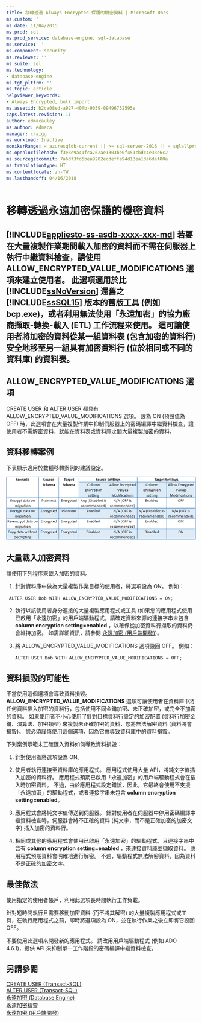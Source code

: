```yaml
---
title: 移轉透過 Always Encrypted 保護的機密資料 | Microsoft Docs
ms.custom: ''
ms.date: 11/04/2015
ms.prod: sql
ms.prod_service: database-engine, sql-database
ms.service: ''
ms.component: security
ms.reviewer: ''
ms.suite: sql
ms.technology:
- database-engine
ms.tgt_pltfrm: ''
ms.topic: article
helpviewer_keywords:
- Always Encrypted, bulk import
ms.assetid: b2ca08ed-a927-40fb-9059-09496752595e
caps.latest.revision: 11
author: edmacauley
ms.author: edmaca
manager: craigg
ms.workload: Inactive
monikerRange: = azuresqldb-current || >= sql-server-2016 || = sqlallproducts-allversions
ms.openlocfilehash: f3e3e9a41fca762ae1303be0f451cbdc4e33e6c2
ms.sourcegitcommit: 7a6df3fd5bea9282ecdeffa94d13ea1da6def80a
ms.translationtype: HT
ms.contentlocale: zh-TW
ms.lasthandoff: 04/16/2018
---
```

# <a name="migrate-sensitive-data-protected-by-always-encrypted"></a>移轉透過永遠加密保護的機密資料
[!INCLUDE[appliesto-ss-asdb-xxxx-xxx-md](../../../includes/appliesto-ss-asdb-xxxx-xxx-md.md)]
 若要在大量複製作業期間載入加密的資料而不需在伺服器上執行中繼資料檢查，請使用 **ALLOW_ENCRYPTED_VALUE_MODIFICATIONS** 選項來建立使用者。 此選項適用於比 [!INCLUDE[ssNoVersion](../../../includes/ssnoversion-md.md)] 還舊之 [!INCLUDE[ssSQL15](../../../includes/sssql15-md.md)] 版本的舊版工具 (例如 bcp.exe)，或者利用無法使用「永遠加密」的協力廠商擷取-轉換-載入 (ETL) 工作流程來使用。 這可讓使用者將加密的資料從某一組資料表 (包含加密的資料行) 安全地移至另一組具有加密資料行 (位於相同或不同的資料庫) 的資料表。  
 -  
 ## <a name="the-allowencryptedvaluemodifications-option"></a>ALLOW_ENCRYPTED_VALUE_MODIFICATIONS 選項  
 [CREATE USER](https://msdn.microsoft.com/library/ms173463.aspx) 和 [ALTER USER](https://msdn.microsoft.com/library/ms176060.aspx) 都具有 ALLOW_ENCRYPTED_VALUE_MODIFICATIONS 選項。 設為 ON (預設值為 OFF) 時，此選項會在大量複製作業中抑制伺服器上的密碼編譯中繼資料檢查，讓使用者不需解密資料，就能在資料表或資料庫之間大量複製加密的資料。  
  
## <a name="data-migration-scenarios"></a>資料移轉案例  
下表顯示適用於數種移轉案例的建議設定。  
 
![always-encrypted-migration](../../../relational-databases/security/encryption/media/always-encrypted-migration.PNG "always-encrypted-migration")  

## <a name="bulk-loading-of-encrypted-data"></a>大量載入加密資料  
請使用下列程序來載入加密的資料。  

1.  針對資料庫中做為大量複製作業目標的使用者，將選項設為 ON。 例如：  
 
   ```  
    ALTER USER Bob WITH ALLOW_ENCRYPTED_VALUE_MODIFICATIONS = ON;  
   ```  

2.  執行以該使用者身分連接的大量複製應用程式或工具 (如果您的應用程式使用已啟用「永遠加密」的用戶端驅動程式，請確定資料來源的連接字串未包含 **column encryption setting=enabled** ，以確保從加密資料行擷取的資料仍會維持加密。 如需詳細資訊，請參閱 [永遠加密 &#40;用戶端開發&#41;](../../../relational-databases/security/encryption/always-encrypted-client-development.md))。  
  
3.  將 ALLOW_ENCRYPTED_VALUE_MODIFICATIONS 選項設回 OFF。 例如：  

    ```  
    ALTER USER Bob WITH ALLOW_ENCRYPTED_VALUE_MODIFICATIONS = OFF;  
    ```  

## <a name="potential-for-data-corruption"></a>資料損毀的可能性  
不當使用這個選項會導致資料損毀。 **ALLOW_ENCRYPTED_VALUE_MODIFICATIONS** 選項可讓使用者在資料庫中將任何資料插入加密的資料行，包括使用不同金鑰加密、未正確加密，或完全不加密的資料。 如果使用者不小心使用了針對目標資料行設定的加密配置 (資料行加密金鑰、演算法、加密類型) 來複製未正確加密的資料，您將無法解密資料 (資料將會損毀)。 您必須謹慎使用這個選項，因為它會導致資料庫中的資料損毀。  

下列案例示範未正確匯入資料如何導致資料損毀︰  

1.  針對使用者將選項設為 ON。  
 
2.  使用者執行連接至資料庫的應用程式。 應用程式使用大量 API，將純文字值插入加密的資料行。 應用程式預期已啟用「永遠加密」的用戶端驅動程式會在插入時加密資料。 不過，由於應用程式設定錯誤，因此，它最終會使用不支援「永遠加密」的驅動程式，或者連接字串未包含 **column encryption setting=enabled**。  

3.  應用程式會將純文字值傳送到伺服器。 針對使用者在伺服器中停用密碼編譯中繼資料檢查時，伺服器會將不正確的資料 (純文字，而不是正確加密的加密文字) 插入加密的資料行。  
 
4.  相同或其他的應用程式會使用已啟用「永遠加密」的驅動程式，且連接字串中含有 **column encryption setting=enabled** ，來連接資料庫並擷取資料。 應用程式預期資料會明確地進行解密。 不過，驅動程式無法解密資料，因為資料不是正確的加密文字。  

## <a name="best-practice"></a>最佳做法  
 
使用指定的使用者帳戶，利用此選項長時間執行工作負載。  
 
針對短時間執行且需要移動加密資料 (而不將其解密) 的大量複製應用程式或工具，在執行應用程式之前，即時將選項設為 ON，並在執行作業之後立即將它設回 OFF。  
 
不要使用此選項來開發新的應用程式。 請改用用戶端驅動程式 (例如 ADO 4.6.1)，提供 API 來抑制單一工作階段的密碼編譯中繼資料檢查。  

## <a name="see-also"></a>另請參閱  
[CREATE USER &#40;Transact-SQL&#41;](../../../t-sql/statements/create-user-transact-sql.md)   
[ALTER USER &#40;Transact-SQL&#41;](../../../t-sql/statements/alter-user-transact-sql.md)   
[永遠加密 &#40;Database Engine&#41;](../../../relational-databases/security/encryption/always-encrypted-database-engine.md)   
[永遠加密精靈](../../../relational-databases/security/encryption/always-encrypted-wizard.md)   
[永遠加密 &#40;用戶端開發&#41;](../../../relational-databases/security/encryption/always-encrypted-client-development.md)  
